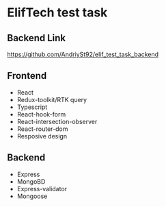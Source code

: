 # ElifTech test task

## Backend Link

https://github.com/AndriySt92/elif_test_task_backend

## Frontend

- React
- Redux-toolkit/RTK query
- Typescript
- React-hook-form
- React-intersection-observer
- React-router-dom
- Resposive design

## Backend

- Express
- MongoBD
- Express-validator
- Mongoose